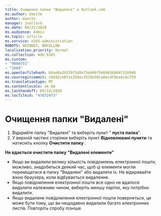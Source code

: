 ```yaml
---
title: Очищення папки "Видалені" в Outlook.com
ms.author: daeite
author: daeite
manager: joallard
ms.date: 04/21/2020
ms.audience: Admin
ms.topic: article
ms.service: o365-administration
ROBOTS: NOINDEX, NOFOLLOW
localization_priority: Normal
ms.collection: Adm_O365
ms.custom:
- "9000751"
- "2689"
ms.openlocfilehash: 6dae0a3b53972d8a75e660f5669656b84f3269d8
ms.sourcegitcommit: c6692ce0fa1358ec3529e59ca0ecdfdea4cdc759
ms.translationtype: MT
ms.contentlocale: uk-UA
ms.lasthandoff: 09/14/2020
ms.locfileid: "47672473"
---
```

# <a name="empty-the-deleted-items-folder"></a>Очищення папки "Видалені"

1. Відкрийте папку "Видалені" та виберіть пункт " **пуста папка**".
2. У верхній частині сторінки виберіть пункт **Відновлювані пункти** та натисніть кнопку **Очистити папку** .

**Не вдається очистити папку "Видалені елементи"**

- Якщо ви видалили велику кількість повідомлень електронної пошти, можливо, знадобиться деякий час, щоб ці елементи могли переміщатися в папку "Видалені" або видаляти їх. Не відкривайте вікно браузера, коли відбувається видалення.
- Якщо повідомлення електронної пошти все одно не вдалося видалити належним чином, виберіть меншу партію, яку потрібно видалити.
- Якщо видалене повідомлення електронної пошти повернеться, це може бути тому, що ви нещодавно видалили багато електронних листів. Повторіть спробу пізніше.